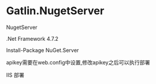 # Gatlin.NugetServer
NugetServer


.Net Framework  4.7.2


Install-Package NuGet.Server


apikey需要在web.config中设置,修改apikey之后可以执行部署

IIS 部署
